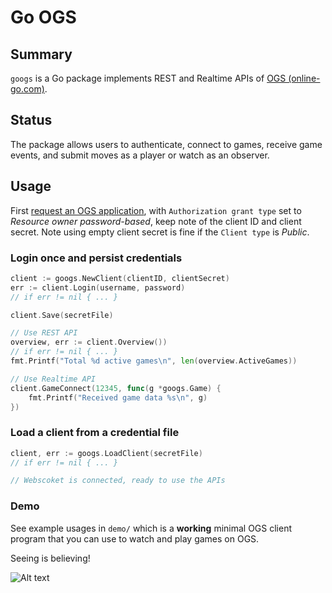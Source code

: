 # Go OGS

## Summary

`googs` is a Go package implements REST and Realtime APIs of [OGS
(online-go.com)](https://online-go.com).

## Status

The package allows users to authenticate, connect to games, receive game
 events, and submit moves as a player or watch as an observer.

## Usage

First [request an OGS application](https://online-go.com/oauth2/applications/),
with `Authorization grant type` set to *Resource owner password-based*, keep
note of the client ID and client secret. Note using empty client secret is fine
if the `Client type` is *Public*.

### Login once and persist credentials

```go
client := googs.NewClient(clientID, clientSecret)
err := client.Login(username, password)
// if err != nil { ... }

client.Save(secretFile)

// Use REST API
overview, err := client.Overview())
// if err != nil { ... }
fmt.Printf("Total %d active games\n", len(overview.ActiveGames))

// Use Realtime API
client.GameConnect(12345, func(g *googs.Game) {
	fmt.Printf("Received game data %s\n", g)
})
```

### Load a client from a credential file

```go
client, err := googs.LoadClient(secretFile)
// if err != nil { ... }

// Webscoket is connected, ready to use the APIs
```

### Demo

See example usages in `demo/` which is a **working** minimal OGS client program
that you can use to watch and play games on OGS.

Seeing is believing!

![Alt text](https://github.com/ymattw/googs/blob/main/demo/demo.png?raw=true)
